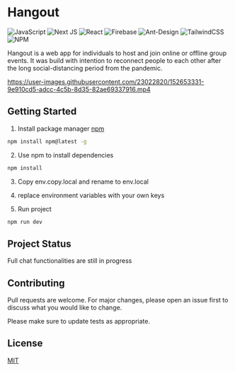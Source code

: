# Hangout 
![JavaScript](https://img.shields.io/badge/javascript-%23323330.svg?style=for-the-badge&logo=javascript&logoColor=%23F7DF1E)
![Next JS](https://img.shields.io/badge/Next-black?style=for-the-badge&logo=next.js&logoColor=white)
![React](https://img.shields.io/badge/react-%2320232a.svg?style=for-the-badge&logo=react&logoColor=%2361DAFB)
![Firebase](https://img.shields.io/badge/firebase-%23039BE5.svg?style=for-the-badge&logo=firebase)
![Ant-Design](https://img.shields.io/badge/-AntDesign-%230170FE?style=for-the-badge&logo=ant-design&logoColor=white)
![TailwindCSS](https://img.shields.io/badge/tailwindcss-%2338B2AC.svg?style=for-the-badge&logo=tailwind-css&logoColor=white)
![NPM](https://img.shields.io/badge/NPM-%23000000.svg?style=for-the-badge&logo=npm&logoColor=white)

Hangout is a web app for individuals to host and join online or offline group events. It was build with intention to reconnect people to each other after the long social-distancing period from the pandemic.

https://user-images.githubusercontent.com/23022820/152653331-9e910cd5-adcc-4c5b-8d35-82ae69337916.mp4

## Getting Started

1. Install package manager [npm](https://docs.npmjs.com/downloading-and-installing-node-js-and-npm)

```bash
npm install npm@latest -g
```

2. Use npm to install dependencies

```bash
npm install
```

3. Copy env.copy.local and rename to env.local

4. replace environment variables with your own keys

5. Run project

```bash
npm run dev
```

## Project Status

Full chat functionalities are still in progress

## Contributing

Pull requests are welcome. For major changes, please open an issue first to discuss what you would like to change.

Please make sure to update tests as appropriate.

## License

[MIT](https://choosealicense.com/licenses/mit/)
